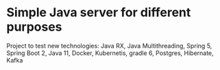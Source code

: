 # Simple Java server for different purposes

Project to test new technologies: Java RX, Java Multithreading, Spring 5, Spring Boot 2, Java 11, Docker, Kubernetis, gradle 6, Postgres, Hibernate, Kafka
